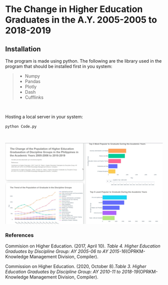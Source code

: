 # The Change in Higher Education Graduates in the A.Y. 2005-2005 to 2018-2019

## Installation

The program is made using python. The following are the library used in the program that should be installed first in you system:

> * Numpy
> * Pandas
> * Plotly
> * Dash
> * Cufflinks

<br>

Hosting a local server in your system:

```
python Code.py 
```
<br>

![](Imagemd.jpg)


### References

Commision on Higher Education. (2017, April 10). *Table 4. Higher Education Graduates by Discipline Group: AY 2005-06 to AY 2015-16*(OPRKM-Knowledge Management Division, Compiler).

Commission on Higher Education. (2020, October 8).*Table 3. Higher Education Graduates by Discipline Group: AY 2010-11 to 2018-19*(OPRKM-Knowledge Management Division, Compiler).
